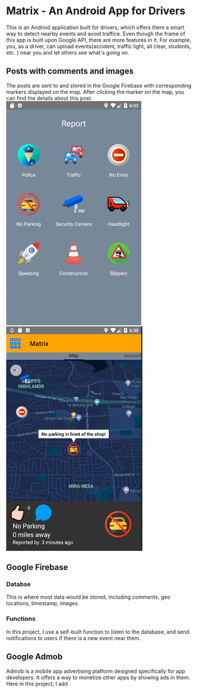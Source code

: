 # Matrix - An Android App for Drivers
This is an Android application built for drivers, which offers them a smart way to detect nearby events and avoid traffice.
Even though the frame of this app is built upon Google API, there are more features in it. For example, you, as a driver, can upload
events(accident, traffic light, all clear, students, etc. ) near you and let others see what's going on.

## Posts with comments and images
The posts are sent to and stored in the Google Firebase with corresponding markers displayed on the map. After clicking the marker on the map, you can find the details about this post.     
![image](https://github.com/seuygr/Matrix/blob/master/images/Report.png)
![image](https://github.com/seuygr/Matrix/blob/master/images/Posts%20and%20commends.png)   

## Google Firebase
### Databse
This is where most data would be stored, including comments, geo locations, timestamp, images. 
### Functions
In this project, I use a self-built function to listen to the database, and send notifications to users if there is a new event near them.
## Google Admob
Admob is a mobile app advertising platform designed specifically for app developers. It offers a way to monetize other apps by showing ads in them. Here in this project, I add 

